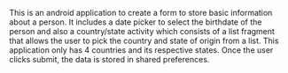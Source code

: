 This is an android application to create a form to store basic information about a person. It includes a date picker
to select the birthdate of the person and also a country/state activity which consists of a list fragment that allows
the user to pick the country and state of origin from a list. This application only has 4 countries and its respective
states. Once the user clicks submit, the data is stored in shared preferences.
